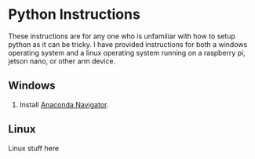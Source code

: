 # Python Instructions
These instructions are for any one who is unfamiliar with how to setup python as it can be tricky.
I have provided instructions for both a windows operating system and a linux operating system running on a raspberry pi, jetson nano, or other arm device.

## Windows
1. Install [Anaconda Navigator](https://repo.anaconda.com/archive/Anaconda3-2020.07-Windows-x86_64.exe).


## Linux
Linux stuff here
